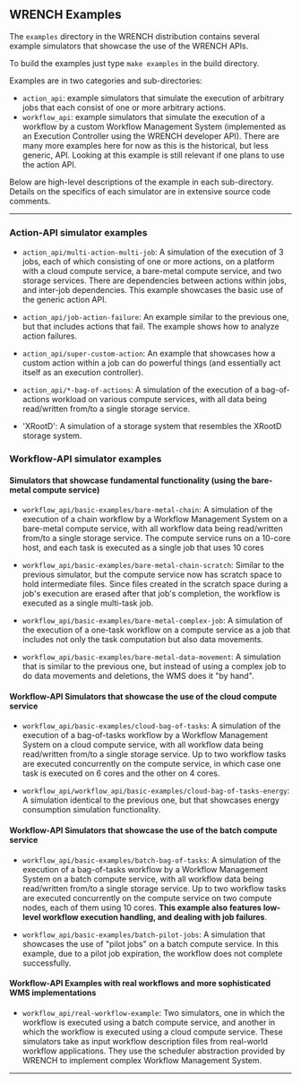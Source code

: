 ## WRENCH Examples

The `examples` directory in the WRENCH distribution contains several
example simulators that showcase the use of the WRENCH APIs.  

To build the examples just type `make examples` in the build directory. 


Examples are in two categories and sub-directories:

  - `action_api`: example simulators that simulate the execution of arbitrary jobs that each consist of one or more arbitrary actions.
  - `workflow_api`: example simulators that simulate
 the execution of a workflow by a custom Workflow Management System
 (implemented as an Execution Controller using the WRENCH developer API). 
    There are many more examples here for now as this is the historical, but less generic, API. Looking at this
    example is still relevant if one plans to use the action API. 

Below are high-level descriptions of the example in each sub-directory.
Details on the specifics of each simulator are in extensive source code
 comments.
 
---

### Action-API simulator examples

  - `action_api/multi-action-multi-job`: A simulation of the execution of 3 jobs, each of which consisting of one or more actions, 
on a platform with a cloud compute service, a bare-metal compute service, and two storage services. There are dependencies between actions 
    within jobs, and inter-job dependencies. This example showcases the basic use of the generic action API. 
    
  - `action_api/job-action-failure`: An example similar to the previous one, but that includes actions that fail. The example shows how
to analyze action failures.
    
  - `action_api/super-custom-action`: An example that showcases how a custom action within a job can do powerful things (and essentially act itself
    as an execution controller).

  - `action_api/*-bag-of-actions`: A simulation of the execution of a
  bag-of-actions workload on various compute services, with all data being read/written from/to a single
  storage service. 
    
  - 'XRootD': A simulation of a storage system that resembles the XRootD storage system.
  
### Workflow-API simulator examples

#### Simulators that showcase fundamental functionality (using the bare-metal compute service)

  - `workflow_api/basic-examples/bare-metal-chain`: A simulation of the execution of a
    chain workflow by a Workflow Management System on a bare-metal compute service,
    with all workflow data being read/written from/to a single storage
    service. The compute  service runs on a 10-core host, and each task is
    executed as a single job  that uses 10 cores

  - `workflow_api/basic-examples/bare-metal-chain-scratch`: Similar to the previous
    simulator, but the compute service now
    has scratch space to hold intermediate files. Since files
    created in the scratch space during a job's execution are erased after
    that job's completion, the workflow is executed as a single multi-task
    job.

  

  - `workflow_api/basic-examples/bare-metal-complex-job`: A simulation of the execution of a
    one-task workflow on a compute service as a job that includes not only
    the task computation but also data movements.
    
  - `workflow_api/basic-examples/bare-metal-data-movement`: A simulation that is similar
    to the previous one, but instead  of using a complex job to do data movements
    and deletions, the WMS does it "by hand".


#### Workflow-API Simulators that showcase the use of the cloud compute service

  - `workflow_api/basic-examples/cloud-bag-of-tasks`: A simulation of the execution of a
       bag-of-tasks workflow by a Workflow Management System on a cloud compute
       service, with all workflow data being read/written from/to a single
       storage service. Up to two workflow tasks are executed concurrently on
       the compute service, in which case one task is executed on 6 cores and
       the other on 4 cores.
       
  - `workflow_api/workflow_api/basic-examples/cloud-bag-of-tasks-energy`: A simulation identical to the previous one, 
      but that showcases energy consumption simulation functionality. 

       
#### Workflow-API Simulators that showcase the use of the batch compute service

  - `workflow_api/basic-examples/batch-bag-of-tasks`: A simulation of the execution of a
      bag-of-tasks workflow by a Workflow Management System on a batch compute
      service, with all workflow data being read/written from/to a single
      storage service. Up to two workflow tasks are executed concurrently on
      the compute service on  two compute nodes, each of them using 10 cores.
      **This example also features low-level workflow execution handling, and
      dealing with job failures**.
      
  - `workflow_api/basic-examples/batch-pilot-jobs`: A simulation that showcases the use of 
    "pilot jobs" on a batch compute service. In this example, due to a pilot job
    expiration, the workflow  does not complete successfully.
    
#### Workflow-API Examples with real workflows and more sophisticated WMS implementations

  - `workflow_api/real-workflow-example`: Two simulators, one in which the workflow is executed
     using a batch compute service, and another in which the workflow is executed
     using a cloud compute service. These simulators take as input workflow description
     files from real-world workflow applications. They use the scheduler abstraction
     provided by WRENCH to implement complex Workflow Management System. 
     
---
